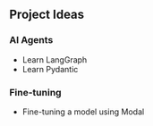 ## Project Ideas

### AI Agents
* Learn LangGraph
* Learn Pydantic


### Fine-tuning
* Fine-tuning a model using Modal

